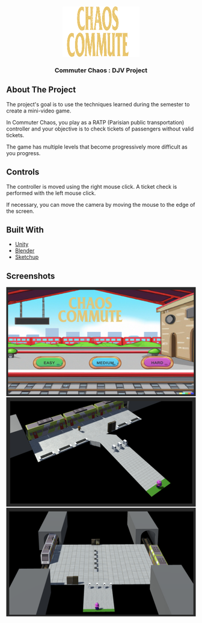<!-- PROJECT LOGO -->
<br />
<div>
  <p align="center">
    <img src="images/logo.png" alt="Logo" width="205" height="134">
  </p>

<h3 align="center">Commuter Chaos : DJV Project</h3>

</div>


<!-- ABOUT THE PROJECT -->

## About The Project
The project's goal is to use the techniques learned during the semester to create a mini-video game. 

In Commuter Chaos, you play as a RATP (Parisian public transportation) controller and your objective is to check tickets of passengers without valid tickets. 

The game has multiple levels that become progressively more difficult as you progress.
## Controls 

The controller is moved using the right mouse click. 
A ticket check is performed with the left mouse click. 

If necessary, you can move the camera by moving the mouse to the edge of the screen.
## Built With

* [Unity](https://unity.com/fr)
* [Blender](https://www.blender.org/)
* [Sketchup](https://www.sketchup.com/fr)

## Screenshots

<img src="images/screenshot_1.png">
<img src="images/screenshot_3.png">
<img src="images/screenshot_2.png">


